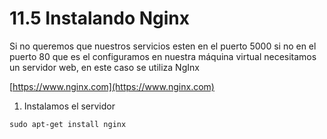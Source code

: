 # 11.5 Instalando Nginx

Si no queremos que nuestros servicios esten en el puerto 5000 si no en el puerto 80 que es el configuramos en nuestra máquina virtual necesitamos un servidor web, en este caso se utiliza NgInx

[https://www.nginx.com](https://www.nginx.com)

1. Instalamos el servidor

```text
sudo apt-get install nginx
```

